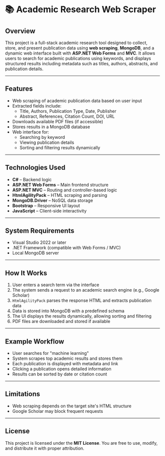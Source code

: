 # 📚 Academic Research Web Scraper

## Overview

This project is a full-stack academic research tool designed to collect, store, and present publication data using **web scraping**, **MongoDB**, and a dynamic web interface built with **ASP.NET Web Forms** and **MVC**. It allows users to search for academic publications using keywords, and displays structured results including metadata such as titles, authors, abstracts, and publication details.

---

## Features

- Web scraping of academic publication data based on user input
- Extracted fields include:
  - Title, Authors, Publication Type, Date, Publisher
  - Abstract, References, Citation Count, DOI, URL
- Downloads available PDF files (if accessible)
- Stores results in a MongoDB database
- Web interface for:
  - Searching by keyword
  - Viewing publication details
  - Sorting and filtering results dynamically

---

## Technologies Used

- **C#** – Backend logic  
- **ASP.NET Web Forms** – Main frontend structure  
- **ASP.NET MVC** – Routing and controller-based logic  
- **HtmlAgilityPack** – HTML scraping and parsing  
- **MongoDB.Driver** – NoSQL data storage  
- **Bootstrap** – Responsive UI layout  
- **JavaScript** – Client-side interactivity

---

## System Requirements

- Visual Studio 2022 or later  
- .NET Framework (compatible with Web Forms / MVC)  
- Local MongoDB server  

---

## How It Works

1. User enters a search term via the interface  
2. The system sends a request to an academic search engine (e.g., Google Scholar)  
3. `HtmlAgilityPack` parses the response HTML and extracts publication data  
4. Data is stored into MongoDB with a predefined schema  
5. The UI displays the results dynamically, allowing sorting and filtering  
6. PDF files are downloaded and stored if available

---

## Example Workflow

- User searches for "machine learning"  
- System scrapes top academic results and stores them  
- Each publication is displayed with metadata and link  
- Clicking a publication opens detailed information  
- Results can be sorted by date or citation count

---

## Limitations

- Web scraping depends on the target site's HTML structure  
- Google Scholar may block frequent requests  

---

## License

This project is licensed under the **MIT License**. You are free to use, modify, and distribute it with proper attribution.
